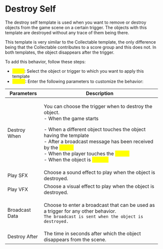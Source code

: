 # Destroy Self

The destroy self template is used when you want to remove or destroy objects from the game scene on a certain trigger. The objects with this template are destroyed without any trace of them being there.

This template is very similar to the Collectable template, the only difference being that the Collectable contributes to a score group and this does not. In both templates, the object disappears after the trigger.

To add this behavior, follow these steps:&#x20;

* <mark style="color:yellow;">Step 1</mark>: Select the object or trigger to which you want to apply this template
* <mark style="color:yellow;">Step 2</mark>: Enter the following parameters to customize the behavior:

| Parameters     | Description                                                                                                                                                                                                                                                                                                                                                                                                    |
| -------------- | -------------------------------------------------------------------------------------------------------------------------------------------------------------------------------------------------------------------------------------------------------------------------------------------------------------------------------------------------------------------------------------------------------------- |
| Destroy When   | <p>You can choose the trigger when to destroy the object.<br>- When the game starts</p><p>- When a different object touches the object having the template<br>- After a broadcast message has been received by the <mark style="color:yellow;">object</mark><br>- When the player touches the <mark style="color:yellow;">object</mark><br>- When the object is <mark style="color:yellow;">clicked</mark></p> |
| Play SFX       | Choose a sound effect to play when the object is destroyed.                                                                                                                                                                                                                                                                                                                                                    |
| Play VFX       | Choose a visual effect to play when the object is destroyed.                                                                                                                                                                                                                                                                                                                                                   |
| Broadcast Data | <p>Choose to enter a broadcast that can be used as a trigger for any other behavior. <br><code>The broadcast is sent when the object is destroyed.</code></p>                                                                                                                                                                                                                                                  |
| Destroy After  | The time in seconds after which the object disappears from the scene.                                                                                                                                                                                                                                                                                                                                          |

